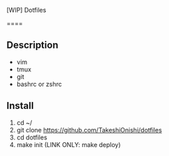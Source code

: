 [WIP]
Dotfiles

====

## Description

- vim
- tmux
- git
- bashrc or zshrc

## Install

1. cd ~/
1. git clone https://github.com/TakeshiOnishi/dotfiles
1. cd dotfiles
1. make init  (LINK ONLY: make deploy)
